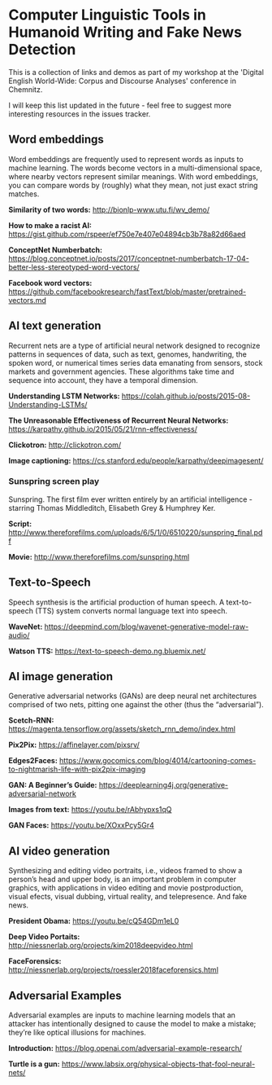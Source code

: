 # Computer Linguistic Tools in Humanoid Writing and Fake News Detection
This is a collection of links and demos as part of my workshop at the 'Digital English World-Wide: Corpus and Discourse Analyses' conference in Chemnitz.

I will keep this list updated in the future - feel free to suggest more interesting resources in the issues tracker.

## Word embeddings

Word embeddings are frequently used to represent words as inputs to machine learning. The words become vectors in a multi-dimensional space, where nearby vectors represent similar meanings. With word embeddings, you can compare words by (roughly) what they mean, not just exact string matches.

<b>Similarity of two words:</b> http://bionlp-www.utu.fi/wv_demo/

<b>How to make a racist AI:</b> https://gist.github.com/rspeer/ef750e7e407e04894cb3b78a82d66aed

<b>ConceptNet Numberbatch:</b> https://blog.conceptnet.io/posts/2017/conceptnet-numberbatch-17-04-better-less-stereotyped-word-vectors/

<b>Facebook word vectors:</b> https://github.com/facebookresearch/fastText/blob/master/pretrained-vectors.md

## AI text generation

Recurrent nets are a type of artificial neural network designed to recognize patterns in sequences of data, such as text, genomes, handwriting, the spoken word, or numerical times series data emanating from sensors, stock markets and government agencies. These algorithms take time and sequence into account, they have a temporal dimension.

<b>Understanding LSTM Networks:</b> https://colah.github.io/posts/2015-08-Understanding-LSTMs/

<b>The Unreasonable Effectiveness of Recurrent Neural Networks:</b> https://karpathy.github.io/2015/05/21/rnn-effectiveness/

<b>Clickotron:</b> http://clickotron.com/

<b>Image captioning:</b> https://cs.stanford.edu/people/karpathy/deepimagesent/

### Sunspring screen play

Sunspring. The first film ever written entirely by an artificial intelligence - starring Thomas Middleditch, Elisabeth Grey & Humphrey Ker.

<b>Script:</b> http://www.thereforefilms.com/uploads/6/5/1/0/6510220/sunspring_final.pdf

<b>Movie:</b> http://www.thereforefilms.com/sunspring.html

## Text-to-Speech

Speech synthesis is the artificial production of human speech. A text-to-speech (TTS) system converts normal language text into speech.

<b>WaveNet:</b> https://deepmind.com/blog/wavenet-generative-model-raw-audio/

<b>Watson TTS:</b> https://text-to-speech-demo.ng.bluemix.net/

## AI image generation

Generative adversarial networks (GANs) are deep neural net architectures comprised of two nets, pitting one against the other (thus the “adversarial”).

<b>Scetch-RNN:</b> https://magenta.tensorflow.org/assets/sketch_rnn_demo/index.html

<b>Pix2Pix:</b> https://affinelayer.com/pixsrv/

<b>Edges2Faces:</b> https://www.gocomics.com/blog/4014/cartooning-comes-to-nightmarish-life-with-pix2pix-imaging

<b>GAN: A Beginner’s Guide:</b> https://deeplearning4j.org/generative-adversarial-network

<b>Images from text:</b> https://youtu.be/rAbhypxs1qQ

<b>GAN Faces:</b> https://youtu.be/XOxxPcy5Gr4

## AI video generation

Synthesizing and editing video portraits, i.e., videos framed to show a person’s head and upper body, is an important problem in computer graphics, with applications in video editing and movie postproduction, visual efects, visual dubbing, virtual reality, and telepresence. And fake news.

<b>President Obama:</b> https://youtu.be/cQ54GDm1eL0

<b>Deep Video Portaits:</b> http://niessnerlab.org/projects/kim2018deepvideo.html

<b>FaceForensics:</b> http://niessnerlab.org/projects/roessler2018faceforensics.html

## Adversarial Examples

Adversarial examples are inputs to machine learning models that an attacker has intentionally designed to cause the model to make a mistake; they’re like optical illusions for machines.

<b>Introduction:</b> https://blog.openai.com/adversarial-example-research/

<b>Turtle is a gun:</b> https://www.labsix.org/physical-objects-that-fool-neural-nets/
